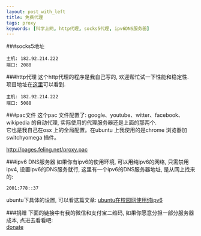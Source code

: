```yaml
---
layout: post_with_left
title: 免费代理
tags: proxy
keywords: [科学上网, http代理, socks5代理, ipv6DNS服务器]
---
```


###socks5地址

```
主机: 182.92.214.222
端口: 2088
```

###http代理
这个http代理的程序是我自己写的, 欢迎帮忙试一下性能和稳定性. 项目地址在[这里](/2015/05/project-http-proxy.html#项目git地址)可以看到.

```
主机: 182.92.214.222
端口: 5088
```

###pac文件
这个pac 文件配置了: google、youtube、witter、facebook、wikipedia 的自动代理, 实际使用的代理服务器还是上面的那两个.    
它也是我自己在osx 上的全局配置。在ubuntu 上我使用的是chrome 浏览器加switchyomega 插件。

http://pages.feling.net/proxy.pac


###ipv6 DNS服务器
如果你有ipv6的使用环境, 可以用纯ipv6的网络, 只需禁用ipv4, 设置ipv6的DNS服务就行, 这里有一个ipv6的DNS服务器地址, 是从网上找来的:    

```
2001:778::37
```

ubuntu下具体的设置, 可以看这篇文章: [ubuntu在校园网使用纯ipv6](/2015/05/use-pure-ipv6-in-university.html)    

###捐赠
下面的链接中有我的微信和支付宝二维码, 如果你愿意分担一部分服务器成本, 点进去看看吧:    
[donate](/2015/06/donate.html)
